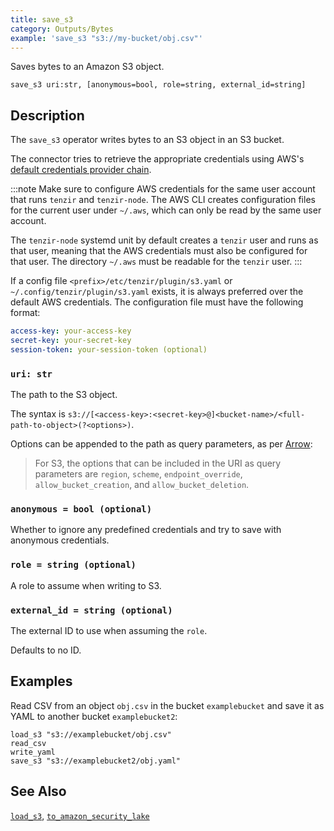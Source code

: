 ```yaml
---
title: save_s3
category: Outputs/Bytes
example: 'save_s3 "s3://my-bucket/obj.csv"'
---
```


Saves bytes to an Amazon S3 object.

```tql
save_s3 uri:str, [anonymous=bool, role=string, external_id=string]
```

## Description

The `save_s3` operator writes bytes to an S3 object in an S3 bucket.

The connector tries to retrieve the appropriate credentials using AWS's
[default credentials provider
chain](https://docs.aws.amazon.com/cli/latest/userguide/cli-configure-files.html).

:::note
Make sure to configure AWS credentials for the same user account that runs
`tenzir` and `tenzir-node`. The AWS CLI creates configuration files for the
current user under `~/.aws`, which can only be read by the same user account.

The `tenzir-node` systemd unit by default creates a `tenzir` user and runs as
that user, meaning that the AWS credentials must also be configured for that
user. The directory `~/.aws` must be readable for the `tenzir` user.
:::

If a config file `<prefix>/etc/tenzir/plugin/s3.yaml` or
`~/.config/tenzir/plugin/s3.yaml` exists, it is always preferred over the
default AWS credentials. The configuration file must have the following format:

```yaml
access-key: your-access-key
secret-key: your-secret-key
session-token: your-session-token (optional)
```

### `uri: str`

The path to the S3 object.

The syntax is
`s3://[<access-key>:<secret-key>@]<bucket-name>/<full-path-to-object>(?<options>)`.

Options can be appended to the path as query parameters, as per
[Arrow](https://arrow.apache.org/docs/r/articles/fs.html#connecting-directly-with-a-uri):

> For S3, the options that can be included in the URI as query parameters are
> `region`, `scheme`, `endpoint_override`, `allow_bucket_creation`, and
> `allow_bucket_deletion`.

### `anonymous = bool (optional)`

Whether to ignore any predefined credentials and try to save with anonymous
credentials.

### `role = string (optional)`

A role to assume when writing to S3.

### `external_id = string (optional)`

The external ID to use when assuming the `role`.

Defaults to no ID.

## Examples

Read CSV from an object `obj.csv` in the bucket `examplebucket` and save it as
YAML to another bucket `examplebucket2`:

```tql
load_s3 "s3://examplebucket/obj.csv"
read_csv
write_yaml
save_s3 "s3://examplebucket2/obj.yaml"
```

## See Also

[`load_s3`](/reference/operators/load_s3),
[`to_amazon_security_lake`](/reference/operators/to_amazon_security_lake)
